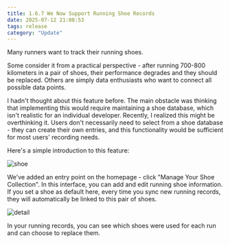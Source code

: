 ```yaml
---
title: 1.6.7 We Now Support Running Shoe Records
date: 2025-07-12 21:08:53
tags: release
category: "Update"
---
```

Many runners want to track their running shoes.

Some consider it from a practical perspective - after running 700-800 kilometers in a pair of shoes, their performance degrades and they should be replaced. Others are simply data enthusiasts who want to connect all possible data points.

I hadn't thought about this feature before. The main obstacle was thinking that implementing this would require maintaining a shoe database, which isn't realistic for an individual developer. Recently, I realized this might be overthinking it. Users don't necessarily need to select from a shoe database - they can create their own entries, and this functionality would be sufficient for most users' recording needs.

Here's a simple introduction to this feature:

![shoe](/blog/en/images/shoelist.png)

We've added an entry point on the homepage - click "Manage Your Shoe Collection". In this interface, you can add and edit running shoe information. If you set a shoe as default here, every time you sync new running records, they will automatically be linked to this pair of shoes.

![detail](/blog/en/images/detail.png)

In your running records, you can see which shoes were used for each run and can choose to replace them.